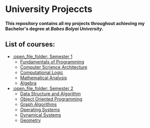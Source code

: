 # University Projeccts

#### This repository contains all my projects throughout achieving my Bachelor's degree at *Babes Bolyai University*.

## List of courses:

<ul>
  <li><a href="">:open_file_folder: Semester 1</a>
    <ul>
      <li><a href="">Fundamentals of Programming</a></li>
      <li><a href="">Computer Scrience Architecture</a></li>
      <li><a href="">Computational Logic</a></li>
      <li><a href="">Mathematical Analysis</a></li>
      <li><a href="">Algebra</a></li>
    </ul>
  </li>
  <li><a href="">:open_file_folder: Semester 2</a>
    <ul>
      <li><a href="">Data Structure and Algorithm</a></li>
      <li><a href="">Object Oriented Programming</a></li>
      <li><a href="">Graph Algorithms</a></li>
      <li><a href="">Operating Systems</a></li>
      <li><a href="">Dynamical Systems</a></li>
      <li><a href="">Geometry</a></li>
    </ul>
  </li>
</ul>
